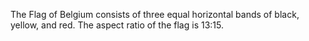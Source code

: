 The Flag of Belgium consists of three equal horizontal bands of black, yellow, and red. The aspect ratio of the flag is 13:15.